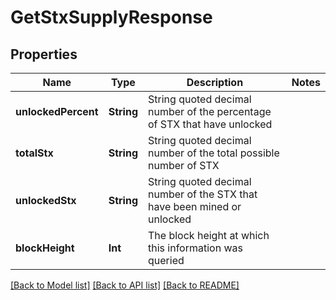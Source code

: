# GetStxSupplyResponse

## Properties
Name | Type | Description | Notes
------------ | ------------- | ------------- | -------------
**unlockedPercent** | **String** | String quoted decimal number of the percentage of STX that have unlocked | 
**totalStx** | **String** | String quoted decimal number of the total possible number of STX | 
**unlockedStx** | **String** | String quoted decimal number of the STX that have been mined or unlocked | 
**blockHeight** | **Int** | The block height at which this information was queried | 

[[Back to Model list]](../README.md#documentation-for-models) [[Back to API list]](../README.md#documentation-for-api-endpoints) [[Back to README]](../README.md)


